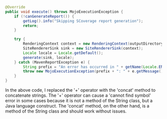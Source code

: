 ```java
@Override
public void execute() throws MojoExecutionException {
    if (!canGenerateReport()) {
        getLog().info("Skipping SCoverage report generation");
        return;
    }

    try {
        RenderingContext context = new RenderingContext(outputDirectory, getOutputName().concat(".html"));
        SiteRendererSink sink = new SiteRendererSink(context);
        Locale locale = Locale.getDefault();
        generate(sink, locale);
    } catch (MavenReportException e) {
        String prefix = "An error has occurred in " + getName(Locale.ENGLISH) + " report generation";
        throw new MojoExecutionException(prefix + ": " + e.getMessage(), e);
    }
}
```
In the above code, I replaced the '+' operator with the 'concat' method to concatenate strings. The '+' operator can cause a 'cannot find symbol' error in some cases because it is not a method of the String class, but a Java language construct. The 'concat' method, on the other hand, is a method of the String class and should work without issues.